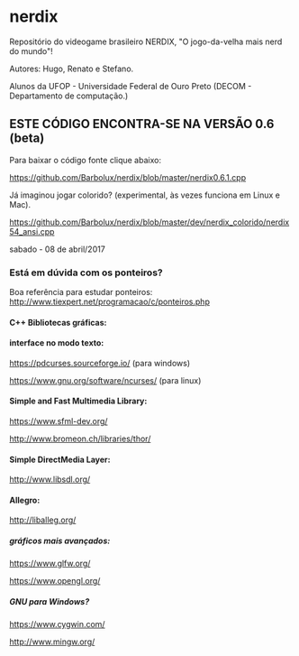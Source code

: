 # nerdix
Repositório do videogame brasileiro NERDIX, "O jogo-da-velha mais nerd do mundo"!

Autores: Hugo, Renato e Stefano.

Alunos da UFOP - Universidade Federal de Ouro Preto (DECOM - Departamento de computação.)


## ESTE CÓDIGO ENCONTRA-SE NA VERSÃO 0.6 (beta)
Para baixar o código fonte clique abaixo:

https://github.com/Barbolux/nerdix/blob/master/nerdix0.6.1.cpp

Já imaginou jogar colorido? (experimental, às vezes funciona em Linux e Mac).

https://github.com/Barbolux/nerdix/blob/master/dev/nerdix_colorido/nerdix54_ansi.cpp


sabado - 08 de abril/2017
### Está em dúvida com os ponteiros?
Boa referência para estudar ponteiros: http://www.tiexpert.net/programacao/c/ponteiros.php


#### C++ Bibliotecas gráficas:

#### interface no modo texto:
https://pdcurses.sourceforge.io/ (para windows)

https://www.gnu.org/software/ncurses/ (para linux)

#### Simple and Fast Multimedia Library:
https://www.sfml-dev.org/

http://www.bromeon.ch/libraries/thor/

#### Simple DirectMedia Layer:
http://www.libsdl.org/

#### Allegro:
http://liballeg.org/

##### gráficos mais avançados:
https://www.glfw.org/

https://www.opengl.org/

##### GNU para Windows?
https://www.cygwin.com/

http://www.mingw.org/
